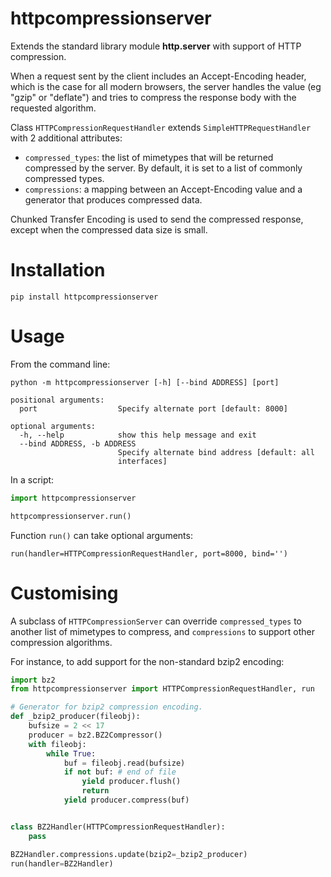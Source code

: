 # httpcompressionserver

Extends the standard library module __http.server__ with support of HTTP
compression.

When a request sent by the client includes an Accept-Encoding header, which is
the case for all modern browsers, the server handles the value (eg "gzip" or
"deflate") and tries to compress the response body with the requested
algorithm.

Class `HTTPCompressionRequestHandler` extends `SimpleHTTPRequestHandler` with
2 additional attributes:

- `compressed_types`: the list of mimetypes that will be returned compressed by
  the server. By default, it is set to a list of commonly compressed types.
- `compressions`: a mapping between an Accept-Encoding value and a generator
  that produces compressed data.

Chunked Transfer Encoding is used to send the compressed response, except when
the compressed data size is small.

# Installation

`pip install httpcompressionserver`

# Usage

From the command line:

    python -m httpcompressionserver [-h] [--bind ADDRESS] [port]

    positional arguments:
      port                  Specify alternate port [default: 8000]

    optional arguments:
      -h, --help            show this help message and exit
      --bind ADDRESS, -b ADDRESS
                            Specify alternate bind address [default: all
                            interfaces]

In a script:

```python
import httpcompressionserver

httpcompressionserver.run()
```

Function `run()` can take optional arguments:

    run(handler=HTTPCompressionRequestHandler, port=8000, bind='')

# Customising

A subclass of `HTTPCompressionServer` can override `compressed_types` to
another list of mimetypes to compress, and `compressions` to support other
compression algorithms.

For instance, to add support for the non-standard bzip2 encoding:

```python
import bz2
from httpcompressionserver import HTTPCompressionRequestHandler, run

# Generator for bzip2 compression encoding.
def _bzip2_producer(fileobj):
    bufsize = 2 << 17
    producer = bz2.BZ2Compressor()
    with fileobj:
        while True:
            buf = fileobj.read(bufsize)
            if not buf: # end of file
                yield producer.flush()
                return
            yield producer.compress(buf)


class BZ2Handler(HTTPCompressionRequestHandler):
    pass

BZ2Handler.compressions.update(bzip2=_bzip2_producer)
run(handler=BZ2Handler)
```